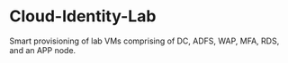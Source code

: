 # Cloud-Identity-Lab
Smart provisioning of lab VMs comprising of DC, ADFS, WAP, MFA, RDS, and an APP node.
